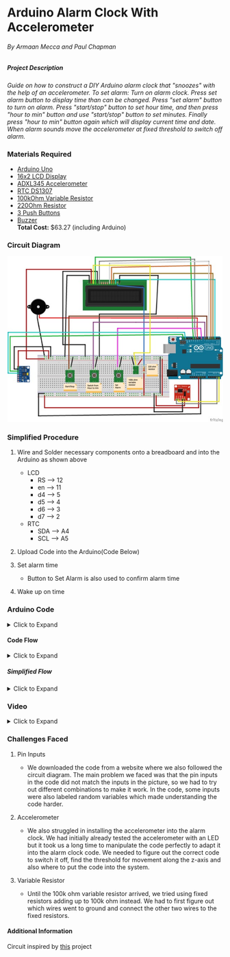 # Arduino Alarm Clock With Accelerometer
###### By Armaan Mecca and Paul Chapman


##### Project Description
_Guide on how to construct a DIY Arduino alarm clock that "snoozes" with the help of an accelerometer. To set alarm: Turn on alarm clock. Press set alarm button to display time than can be changed. Press "set alarm" button to turn on alarm. Press "start/stop" button to set hour time, and then press "hour to min" button and use "start/stop" button to set minutes. Finally press "hour to min" button again which will display current time and date. When alarm sounds move the accelerometer at fixed threshold to switch off alarm._



### Materials Required
- [Arduino Uno](https://store.arduino.cc/usa/arduino-uno-rev3)
- [16x2 LCD Display](https://www.adafruit.com/product/181)
- [ADXL345 Accelerometer](https://www.adafruit.com/product/1231?gclid=EAIaIQobChMIsuj9gZ2t4gIV1EsNCh2mCAQCEAQYAiABEgLYEvD_BwE)
- [RTC DS1307](https://www.adafruit.com/product/3296?gclid=EAIaIQobChMIy5i0v5it4gIVUIezCh3LIgFfEAQYASABEgJROfD_BwE)
- [100kOhm Variable Resistor](https://www.digikey.com/product-detail/en/bourns-inc/3361P-1-104GLF/3361P-104GLFTR-ND/1088369)
- [220Ohm Resistor](https://www.alliedelec.com/product/rcd-components/cf25-220-jtw/70183313/?gclid=EAIaIQobChMIn5HqwJut4gIVRuDICh2aDgz_EAkYASABEgJfVfD_BwE&gclsrc=aw.ds)
- [3 Push Buttons](https://www.digikey.com.mx/product-detail/en/c-k/PTS645SL43SMTR92-LFS/PTS645SL43SMTR92-LFS-ND/3861373)
- [Buzzer](https://www.radioshack.com/collections/buzzers/products/radioshack-87db-piezo-pulse-buzzer?variant=20332225093)\
**Total Cost:**  $63.27‬ (including Arduino)

### Circuit Diagram

![Circuit Diagram](AlarmClock.jpeg)

### Simplified Procedure

1. Wire and Solder necessary components onto a breadboard and into the Arduino as shown above
   - LCD
     - RS --> 12
     - en --> 11
     - d4 --> 5
     - d5 --> 4
     - d6 --> 3
     - d7 --> 2
   - RTC
     - SDA --> A4
     - SCL --> A5
     
2. Upload Code into the Arduino(Code Below)
3. Set alarm time
   - Button to Set Alarm is also used to confirm alarm time
4. Wake up on time


### Arduino Code
<details>
   <summary>Click to Expand</summary>
   
```
//include libraries
#include <Wire.h>
#include <LiquidCrystal.h>
#include <EEPROM.h>
#include <RTClib.h>
#include <Adafruit_Sensor.h>
#include <Adafruit_ADXL345_U.h>]

Adafruit_ADXL345_Unified accel = Adafruit_ADXL345_Unified(12345);


#define buz 10

//Wire 16x2 LCD display
const int rs = 12, en = 11, d4 = 5, d5 = 4, d6 = 3, d7 = 2;
LiquidCrystal lcd(rs, en, d4, d5, d6, d7);

//Define Global Variables
int tmp,Inc,hor,mIn,add=11; 
int yes = 7;  
int up = 8;   
int mod = 6; 
int off = 0;
int Hor, Min, Sec; 

RTC_DS1307 RTC;

void setup() {
 // Initializes devices and components
 // Prints introductory display
 // Define Accelerometer Serial
 
  #ifndef ESP8266
    while (!Serial);
  #endif
  
  Serial.begin(9600);
  Serial.println("Accelerometer Test"); Serial.println("");
  
  if(!accel.begin()){
    Serial.println("no ADXL345 detected");
    while(1);
  }
  accel.setRange(ADXL345_RANGE_16_G);
  Serial.println("");

  Wire.begin();
  RTC.begin();
  lcd.begin(16,2);
  pinMode(up, INPUT);
  pinMode(yes, INPUT);
  pinMode(mod, INPUT);
  pinMode(buz, OUTPUT);
  digitalWrite(yes, HIGH);
  digitalWrite(mod, HIGH);
  digitalWrite(up, HIGH);
  lcd.setCursor(0,0);
  lcd.print("The Paarm Alarm");
  lcd.setCursor(0,1);
  lcd.print("  Alarm Clock  ");
  delay(2000);
}

void time(){
  // this block enables the user to set the time 
  // based on the RTC time
  // buttons 'up' and 'yes' trigger this block
  // EEProm stores set alarm time

  int tmp=1, mins=0, hors=0, secs=0;
 
  while(tmp==1){
    off = 0;
    if(digitalRead(up)==1){
      Hor++;
      if(Hor==24){
        Hor=0;  
      }
    }
    lcd.clear();
    lcd.setCursor(0,0);
    lcd.print("Set Alarm Time ");
    lcd.setCursor(0,1);
    if(Hor<=9){
      lcd.print("0");
    }
    lcd.print(Hor);
    lcd.print(":");
    lcd.print(Min);
    lcd.print(":");
    lcd.print(Sec);
    delay(200);
    lcd.setCursor(0,2);
    lcd.print("  ");
    lcd.print(":");
    lcd.print(Min);
    lcd.print(":");
    lcd.print(Sec);
    delay(200);
    if(digitalRead(yes)==1){
      hor=Hor;
      EEPROM.write(add++,hor);
      tmp=2;
      while(digitalRead(yes)==0);
    }
  }
  while(tmp==2){
    if(digitalRead(up)==0){
      Min++;
      if(Min==60){ 
        Min=0;
      }
    }
    lcd.setCursor(0,1);
    lcd.print(Hor);
    lcd.print(":");
    if(Min<=9){
      lcd.print("0");
    }
    lcd.print(Min);
    lcd.print(":");
    lcd.print(Sec);
    lcd.print("  ");
    delay(200);
    lcd.setCursor(0,1);
    lcd.print(Hor);
    lcd.print(":");
    lcd.print("  ");
    lcd.print(":");
    lcd.print(Sec);
    lcd.print("  ");
    delay(200);
    
    if(digitalRead(yes)==0){
      mIn=Min;
      EEPROM.write(add++, mIn);
      tmp=0;
      while(digitalRead(yes)==0);
    }
  }
  off = 1;
  delay(1);
}

void Buz(){
  // sets off alarm in 500 millisecond intervals until turned off when RTC time equals stored set time

  
  if(digitalRead(mod)==0){
    off=0;
  }
  
  if(off == 1){
    digitalWrite(buz,HIGH);
    delay(500);

    digitalWrite(buz, LOW);
    delay(500);
  }

  if (off==0) {
    Serial.print("test");
  }

  
}
void TimeCheck(){
  // Compares RTC time to set alarm time and prints .......alarm when times match
  // Also communicates with voiz buzz to set off alarm

  
  int tem[17];
  for(int i=11;i<17;i++){
    tem[i]=EEPROM.read(i);
  }
  if(Hor == tem[11] && Min == tem[12] && off==1){
    add=11;
    Buz();
    Buz();
    lcd.clear();
    lcd.print("alarm...........");
    lcd.setCursor(0,1);
    lcd.print("...........alarm");
    Buz();
    Buz();
  }
}

void loop(){
  // Prints real time on lcd display continuously
  DateTime now = RTC.now();

  
  if(digitalRead(mod) == 0){ 
    current();
    time();
    delay(1000);
    lcd.clear();
    lcd.setCursor(0,0);
    lcd.print("  Alarm On");
    delay(2000);
    digitalWrite(mod, HIGH);
  }
  lcd.clear();
  lcd.setCursor(0,0);
  lcd.print("Time:");
  lcd.setCursor(6,0);
  if(Hor<=9){
    lcd.print("0");
    lcd.print(Hor=now.hour(),DEC);
  }
  else {
    lcd.print(Hor=now.hour(),DEC);
  }
  lcd.print(":");
  if(Min<=9){
    lcd.print("0");
    lcd.print(Min=now.minute(),DEC);
  }
  else{
    lcd.print(Min=now.minute(),DEC);
  }
  lcd.print(":");
  if(Sec<=9){
    lcd.print("0");
    lcd.print(Sec=now.second(),DEC);
  }
  else{
    lcd.print(Sec=now.second(),DEC);
  }
  lcd.setCursor(0,1);
  lcd.print("Date: ");
  lcd.print(now.month(),DEC);
  lcd.print("/");
  lcd.print(now.day(),DEC);
  lcd.print("/");
  lcd.print(now.year(),DEC);
  TimeCheck();
  delay(500);

  //Turns off Alarm Clock when accelerometer has a certain reading
  sensors_event_t event; 
  accel.getEvent(&event);
  
  Serial.print("Z: "); Serial.print(event.acceleration.z); Serial.print("  ");Serial.println("m/s^2 ");
  delay(500);

  if (event.acceleration.z > -9){
    digitalWrite(buz, LOW);
    off=0;
    
    Serial.print("detected <<<<<<<!!!!");
    Serial.print("\n");
  }

}

void current(){
   // Displays current RTC time
  lcd.setCursor(0,1);
  lcd.print(Hor);
  lcd.print(":");
  lcd.print(Min);
  lcd.print(":");
  lcd.print(Sec);
}
```
</details>

#### Code Flow

<details>
   <summary>Click to Expand</summary>
   
[Code Flow](https://code2flow.com/G3w5Mo.png)

</details>

##### Simplified Flow

<details>
   <summary>Click to Expand</summary>
   
[Alarm Clock Video](https://youtu.be/Z_foNimecmc)

</details>

### Video
<details>
   <summary>Click to Expand</summary>
   
   <iframe width="560" height="315" src="https://www.youtube.com/embed/Z_foNimecmc" frameborder="0" allow="accelerometer; autoplay; encrypted-media; gyroscope; picture-in-picture" allowfullscreen></iframe>
   
</details>

### Challenges Faced
1. Pin Inputs
   - We downloaded the code from a website where we also followed the circuit diagram. The main problem we faced was that the pin inputs in the code did not match the inputs in the picture, so we had to try out different combinations to make it work. In the code, some inputs were also labeled random variables which made understanding the code harder.

2. Accelerometer
   - We also struggled in installing the accelerometer into the alarm clock. We had initially already tested the accelerometer with an LED but it took us a long time to manipulate the code perfectly to adapt it into the alarm clock code. We needed to figure out the correct code to switch it off, find the threshold for movement along the z-axis and also where to put the code into the system.

3. Variable Resistor
   - Until the 100k ohm variable resistor arrived, we tried using fixed resistors adding up to 100k ohm instead. We had to first figure out which wires went to ground and connect the other two wires to the fixed resistors.

#### Additional Information
Circuit inspired by [this](https://www.instructables.com/id/Arduino-Alarm-Clock-3/) project
